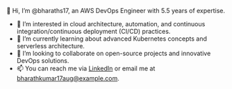 👋 Hi, I’m @bharaths17, an AWS DevOps Engineer with 5.5 years of expertise.

- 👀 I’m interested in cloud architecture, automation, and continuous integration/continuous deployment (CI/CD) practices.
- 🌱 I’m currently learning about advanced Kubernetes concepts and serverless architecture.
- 💞️ I’m looking to collaborate on open-source projects and innovative DevOps solutions.
- 📫 You can reach me via [LinkedIn](https://www.linkedin.com/in/bharathkumar-pakala/) or email me at bharathkumar17aug@example.com.

<!---
bharaths17/bharaths17 is a ✨ special ✨ repository because its `README.md` (this file) appears on your GitHub profile.
You can click the Preview link to take a look at your changes.
--->

